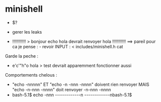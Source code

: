 # minishell

- $?

- gerer les leaks

- !!!!!!!!!!! > bonjour echo hola devrait renvoyer hola !!!!!!!!!!!
==> pareil pour ca je pense : - revoir INPUT  : < includes/minishell.h cat 

Garde la peche :
- e'c'"h"o hola > test devrait apparemment fonctionner aussi

Comportements chelous :
- "echo -nnnnn" ET "echo -n -nnn -nnnn" doivent rien renvoyer MAIS "echo -n-nnn -nnnn" doit renvoyer -n-nnn -nnnn
- bash-5.1$ echo -nnn -------------n
-------------nbash-5.1$